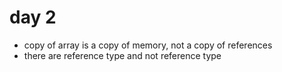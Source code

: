 # day 2

- copy of array is a copy of memory, not a copy of references
- there are reference type and not reference type